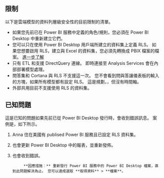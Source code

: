 ## 限制

以下是雲端模型的資料列層級安全性的目前限制的清單。

- 如果您先前已在 Power BI 服務中定義的角色/規則，您必須在 Power BI Desktop 中重新建立它們。
- 您可以只在使用 Power BI Desktop 用戶端所建立的資料集上定義 RLS。 如果您想要啟用 RLS，建立與 Excel 的資料集，您必須先轉換成 PBIX 檔案的檔案。 [進一步了解](powerbi-desktop-import-excel-workbooks.md)
- 只有 ETL 和支援 DirectQuery 連線。 即時連接至 Analysis Services 會在內部部署模型處理。
- 問答集和 Cortana 與 RLS 不支援這一次。 您不會看到問與答讓儀表板的輸入的方塊，如果所有模型都有設定 RLS。 這是規劃，，但沒有時間軸。
- 外部共用目前不支援使用 RLS 的資料集。

## 已知問題

這是已知的問題如果先前已從 Power BI Desktop 發行時，會收到錯誤訊息。 案例是，如下所示。

1. Anna 住在美國有 publised Power BI 服務且已設定 RLS 資料集。

2. 也會更新 Power BI Desktop 中的報表，並重新發佈。

3. 也會收到錯誤。


            **因應措施︰** 重新發行 Power BI 服務中的 Power BI Desktop 檔案，直到此問題解決為止。 您可以達成選取 **取得資料** > **檔案**。 